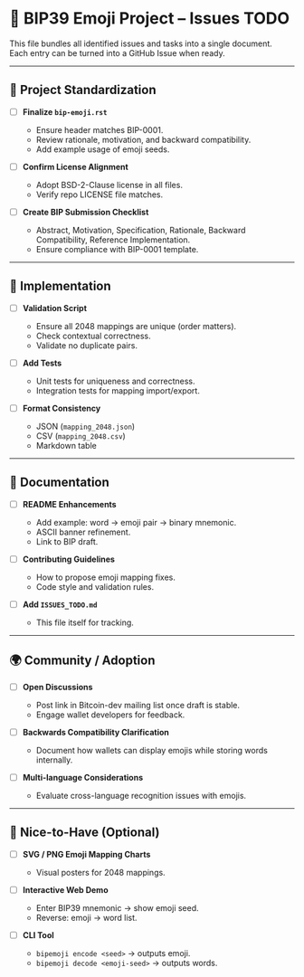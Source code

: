 # 📌 BIP39 Emoji Project – Issues TODO

This file bundles all identified issues and tasks into a single document.  
Each entry can be turned into a GitHub Issue when ready.

---

## 🚀 Project Standardization

- [ ] **Finalize `bip-emoji.rst`**
  - Ensure header matches BIP-0001.
  - Review rationale, motivation, and backward compatibility.
  - Add example usage of emoji seeds.

- [ ] **Confirm License Alignment**
  - Adopt BSD-2-Clause license in all files.
  - Verify repo LICENSE file matches.

- [ ] **Create BIP Submission Checklist**
  - Abstract, Motivation, Specification, Rationale, Backward Compatibility, Reference Implementation.
  - Ensure compliance with BIP-0001 template.

---

## 🔧 Implementation

- [ ] **Validation Script**
  - Ensure all 2048 mappings are unique (order matters).
  - Check contextual correctness.
  - Validate no duplicate pairs.

- [ ] **Add Tests**
  - Unit tests for uniqueness and correctness.
  - Integration tests for mapping import/export.

- [ ] **Format Consistency**
  - JSON (`mapping_2048.json`)
  - CSV (`mapping_2048.csv`)
  - Markdown table

---

## 📖 Documentation

- [ ] **README Enhancements**
  - Add example: word → emoji pair → binary mnemonic.
  - ASCII banner refinement.
  - Link to BIP draft.

- [ ] **Contributing Guidelines**
  - How to propose emoji mapping fixes.
  - Code style and validation rules.

- [ ] **Add `ISSUES_TODO.md`**
  - This file itself for tracking.

---

## 🌍 Community / Adoption

- [ ] **Open Discussions**
  - Post link in Bitcoin-dev mailing list once draft is stable.
  - Engage wallet developers for feedback.

- [ ] **Backwards Compatibility Clarification**
  - Document how wallets can display emojis while storing words internally.

- [ ] **Multi-language Considerations**
  - Evaluate cross-language recognition issues with emojis.

---

## 🎨 Nice-to-Have (Optional)

- [ ] **SVG / PNG Emoji Mapping Charts**
  - Visual posters for 2048 mappings.

- [ ] **Interactive Web Demo**
  - Enter BIP39 mnemonic → show emoji seed.
  - Reverse: emoji → word list.

- [ ] **CLI Tool**
  - `bipemoji encode <seed>` → outputs emoji.
  - `bipemoji decode <emoji-seed>` → outputs words.
